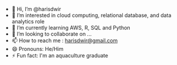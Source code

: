 - 👋 Hi, I’m @harisdwir
- 👀 I’m interested in cloud computing, relational database, and data analytics role
- 🌱 I’m currently learning AWS, R, SQL and Python
- 💞️ I’m looking to collaborate on ...
- 📫 How to reach me : harisdwir@gmail.com
- 😄 Pronouns: He/Him
- ⚡ Fun fact: I'm an aquaculture graduate

<!---
harisdwir/harisdwir is a ✨ special ✨ repository because its `README.md` (this file) appears on your GitHub profile.
You can click the Preview link to take a look at your changes.
--->
